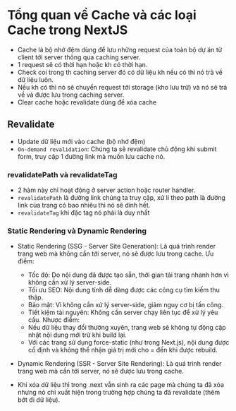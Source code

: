 # Tổng quan về Cache và các loại Cache trong NextJS

- Cache là bộ nhớ đệm dùng để lưu những request của toàn bộ dự án từ client tới server thông qua caching server.
- 1 request sẽ có thời hạn hoặc kh có thời hạn.
- Check coi trong th caching server đó có dữ liệu kh nếu có thì nó trả về dữ liệu luôn.
- Nếu kh có thì nó sẽ chuyển request tới storage (kho lưu trữ) và nó sẽ trả về và được lưu trong caching server.
- Clear cache hoặc revalidate dùng để xóa cache

## Revalidate

- Update dữ liệu mới vào cache (bộ nhớ đệm)
- `On-demand revalidation`: Chúng ta sẽ revalidate chủ động khi submit form, truy cập 1 đường link mà muốn lưu cache nó.

### revalidatePath và revalidateTag

- 2 hàm này chỉ hoạt động ở server action hoặc router handler.
- `revalidatePath` là đường link chúng ta truy cập, xử lí theo path là đường link của trang có bao nhiêu thì nó sẽ dính hết.
- `revalidateTag` khi đặc tag nó phải là duy nhất

### Static Rendering và Dynamic Rendering

- Static Rendering (SSG - Server Site Generation): Là quá trình render trang web mà không cần tới server, nó sẽ được lưu trong cache.
  Ưu điểm:
  - Tốc độ: Do nội dung đã được tạo sẵn, thời gian tải trang nhanh hơn vì không cần xử lý server-side.
  - Tối ưu SEO: Nội dung tĩnh dễ dàng được các công cụ tìm kiếm thu thập.
  - Bảo mật: Vì không cần xử lý server-side, giảm nguy cơ bị tấn công.
  - Tiết kiệm tài nguyên: Không cần server chạy liên tục để xử lý yêu cầu.
    Nhược điểm:
  - Nếu dữ liệu thay đổi thường xuyên, trang web sẽ không tự động cập nhật nội dung mới trừ khi build lại.
  - Với các trang sử dụng force-static (như trong Next.js), nội dung được cố định và không thể nhận giá trị mới cho = đến khi được rebuild.
- Dynamic Rendering (SSR - Server Site Rendering): Là quá trình render trang web mà cần tới server, nó sẽ được lưu trong cache.

- Khi xóa dữ liệu thì trong .next vẫn sinh ra các page mà chúng ta đã xóa nhưng nó chỉ xuất hiện trong trường hợp chúng ta đã revalidate (thêm bớt đi dữ liệu).
